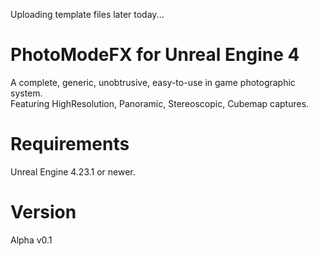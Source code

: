 Uploading template files later today...

# PhotoModeFX for Unreal Engine 4
A complete, generic, unobtrusive, easy-to-use in game photographic system.<br/>
Featuring HighResolution, Panoramic, Stereoscopic, Cubemap captures.

# Requirements
Unreal Engine 4.23.1 or newer.

# Version
Alpha v0.1
